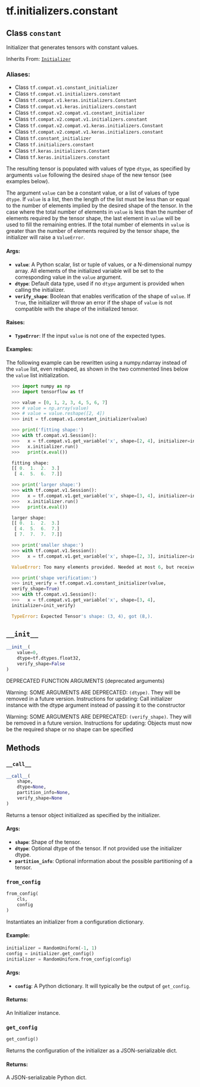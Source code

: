 <div itemscope itemtype="http://developers.google.com/ReferenceObject">
<meta itemprop="name" content="tf.initializers.constant" />
<meta itemprop="path" content="Stable" />
<meta itemprop="property" content="__call__"/>
<meta itemprop="property" content="__init__"/>
<meta itemprop="property" content="from_config"/>
<meta itemprop="property" content="get_config"/>
</div>

# tf.initializers.constant

## Class `constant`

Initializer that generates tensors with constant values.

Inherits From: [`Initializer`](../../tf/keras/initializers/Initializer.md)

### Aliases:

* Class `tf.compat.v1.constant_initializer`
* Class `tf.compat.v1.initializers.constant`
* Class `tf.compat.v1.keras.initializers.Constant`
* Class `tf.compat.v1.keras.initializers.constant`
* Class `tf.compat.v2.compat.v1.constant_initializer`
* Class `tf.compat.v2.compat.v1.initializers.constant`
* Class `tf.compat.v2.compat.v1.keras.initializers.Constant`
* Class `tf.compat.v2.compat.v1.keras.initializers.constant`
* Class `tf.constant_initializer`
* Class `tf.initializers.constant`
* Class `tf.keras.initializers.Constant`
* Class `tf.keras.initializers.constant`

<!-- Placeholder for "Used in" -->

The resulting tensor is populated with values of type `dtype`, as
specified by arguments `value` following the desired `shape` of the
new tensor (see examples below).

The argument `value` can be a constant value, or a list of values of type
`dtype`. If `value` is a list, then the length of the list must be less
than or equal to the number of elements implied by the desired shape of the
tensor. In the case where the total number of elements in `value` is less
than the number of elements required by the tensor shape, the last element
in `value` will be used to fill the remaining entries. If the total number of
elements in `value` is greater than the number of elements required by the
tensor shape, the initializer will raise a `ValueError`.

#### Args:


* <b>`value`</b>: A Python scalar, list or tuple of values, or a N-dimensional numpy
  array. All elements of the initialized variable will be set to the
  corresponding value in the `value` argument.
* <b>`dtype`</b>: Default data type, used if no `dtype` argument is provided when
  calling the initializer.
* <b>`verify_shape`</b>: Boolean that enables verification of the shape of `value`. If
  `True`, the initializer will throw an error if the shape of `value` is not
  compatible with the shape of the initialized tensor.


#### Raises:


* <b>`TypeError`</b>: If the input `value` is not one of the expected types.


#### Examples:

The following example can be rewritten using a numpy.ndarray instead
of the `value` list, even reshaped, as shown in the two commented lines
below the `value` list initialization.


```python
  >>> import numpy as np
  >>> import tensorflow as tf

  >>> value = [0, 1, 2, 3, 4, 5, 6, 7]
  >>> # value = np.array(value)
  >>> # value = value.reshape([2, 4])
  >>> init = tf.compat.v1.constant_initializer(value)

  >>> print('fitting shape:')
  >>> with tf.compat.v1.Session():
  >>>   x = tf.compat.v1.get_variable('x', shape=[2, 4], initializer=init)
  >>>   x.initializer.run()
  >>>   print(x.eval())

  fitting shape:
  [[ 0.  1.  2.  3.]
   [ 4.  5.  6.  7.]]

  >>> print('larger shape:')
  >>> with tf.compat.v1.Session():
  >>>   x = tf.compat.v1.get_variable('x', shape=[3, 4], initializer=init)
  >>>   x.initializer.run()
  >>>   print(x.eval())

  larger shape:
  [[ 0.  1.  2.  3.]
   [ 4.  5.  6.  7.]
   [ 7.  7.  7.  7.]]

  >>> print('smaller shape:')
  >>> with tf.compat.v1.Session():
  >>>   x = tf.compat.v1.get_variable('x', shape=[2, 3], initializer=init)

  ValueError: Too many elements provided. Needed at most 6, but received 8

  >>> print('shape verification:')
  >>> init_verify = tf.compat.v1.constant_initializer(value,
  verify_shape=True)
  >>> with tf.compat.v1.Session():
  >>>   x = tf.compat.v1.get_variable('x', shape=[3, 4],
  initializer=init_verify)

  TypeError: Expected Tensor's shape: (3, 4), got (8,).
```

<h2 id="__init__"><code>__init__</code></h2>

``` python
__init__(
    value=0,
    dtype=tf.dtypes.float32,
    verify_shape=False
)
```

DEPRECATED FUNCTION ARGUMENTS (deprecated arguments)

Warning: SOME ARGUMENTS ARE DEPRECATED: `(dtype)`. They will be removed in a future version.
Instructions for updating:
Call initializer instance with the dtype argument instead of passing it to the constructor

Warning: SOME ARGUMENTS ARE DEPRECATED: `(verify_shape)`. They will be removed in a future version.
Instructions for updating:
Objects must now be the required shape or no shape can be specified



## Methods

<h3 id="__call__"><code>__call__</code></h3>

``` python
__call__(
    shape,
    dtype=None,
    partition_info=None,
    verify_shape=None
)
```

Returns a tensor object initialized as specified by the initializer.


#### Args:


* <b>`shape`</b>: Shape of the tensor.
* <b>`dtype`</b>: Optional dtype of the tensor. If not provided use the initializer
  dtype.
* <b>`partition_info`</b>: Optional information about the possible partitioning of a
  tensor.

<h3 id="from_config"><code>from_config</code></h3>

``` python
from_config(
    cls,
    config
)
```

Instantiates an initializer from a configuration dictionary.


#### Example:



```python
initializer = RandomUniform(-1, 1)
config = initializer.get_config()
initializer = RandomUniform.from_config(config)
```

#### Args:


* <b>`config`</b>: A Python dictionary. It will typically be the output of
  `get_config`.


#### Returns:

An Initializer instance.


<h3 id="get_config"><code>get_config</code></h3>

``` python
get_config()
```

Returns the configuration of the initializer as a JSON-serializable dict.


#### Returns:

A JSON-serializable Python dict.




